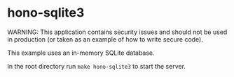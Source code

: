 # hono-sqlite3

WARNING: This application contains security issues and should not be used in production (or taken as an example of how to write secure code).

This example uses an in-memory SQLite database.

In the root directory run `make hono-sqlite3` to start the server.
